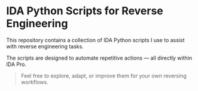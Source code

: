 # IDA Python Scripts for Reverse Engineering

This repository contains a collection of IDA Python scripts I use to assist with reverse engineering tasks.

The scripts are designed to automate repetitive actions — all directly within IDA Pro.

> Feel free to explore, adapt, or improve them for your own reversing workflows.
